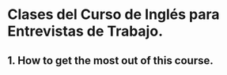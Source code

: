 # Clases del Curso de Inglés para Entrevistas de Trabajo.

## 1. How to get the most out of this course.




